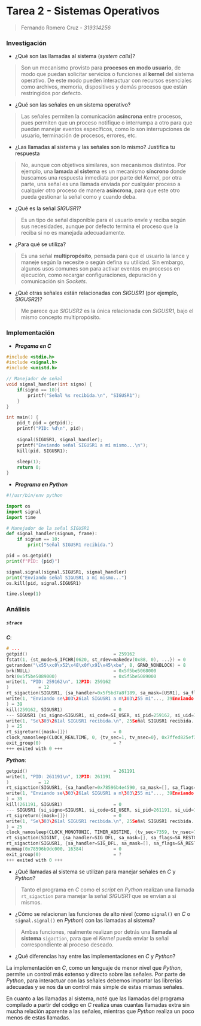 # Tarea 2 - Sistemas Operativos

> Fernando Romero Cruz - *319314256*

### Investigación

- ¿Qué son las llamadas al sistema (*system calls*)?

> Son un mecanismo provisto para **procesos en modo usuario**, de modo que puedan solicitar servicios o funciones al **kernel** del sistema operativo. De este modo pueden interactuar con recursos esenciales como archivos, memoria, dispositivos y demás procesos que están restringidos por defecto.

- ¿Qué son las señales en un sistema operativo?

> Las señales permiten la comunicación **asíncrona** entre procesos, pues permiten que un proceso notifique o interrumpa a otro para que puedan manejar eventos específicos, como lo son interrupciones de usuario, terminación de procesos, errores, etc.

- ¿Las llamadas al sistema y las señales son lo mismo? Justifica tu respuesta

> No, aunque con objetivos similares, son mecanismos distintos. Por ejemplo, una **lamada al sistema** es un mecanismo **síncrono** donde buscamos una respuesta inmediata por parte del *Kernel*, por otra parte, una señal es una llamada enviada por cualquier proceso a cualquier otro proceso de manera **asíncrona**, para que este otro pueda gestionar la señal como y cuando deba.

- ¿Qué es la señal *SIGUSR1*?

> Es un tipo de señal disponible para el usuario envíe y reciba según sus necesidades, aunque por defecto termina el proceso que la reciba si no es manejada adecuadamente.

- ¿Para qué se utiliza?

> Es una señal **multipropósito**, pensada para que el usuario la lance y maneje según la necesite o según defina su utilidad. Sin embargo, algunos usos comunes son para activar eventos en procesos en ejecución, como recargar configuraciones, depuración y comunicación sin *Sockets*.

- ¿Qué otras señales están relacionadas con *SIGUSR1* (por ejemplo, *SIGUSR2*)?

> Me parece que *SIGUSR2* es la única relacionada con *SIGUSR1*, bajo el mismo concepto multipropósito.

### Implementación

- ***Progama en C***

```c
#include <stdio.h>
#include <signal.h>
#include <unistd.h>

// Manejador de señal
void signal_handler(int signo) {
    if(signo == 10){
        printf("Señal %s recibida.\n", "SIGUSR1");
    }
}

int main() {
    pid_t pid = getpid();
    printf("PID: %d\n", pid);
	
    signal(SIGUSR1, signal_handler);
    printf("Enviando señal SIGUSR1 a mí mismo...\n");
    kill(pid, SIGUSR1);
	
    sleep(1);
    return 0;
}
```

- ***Programa en Python***

```python
#!/usr/bin/env python

import os
import signal
import time

# Manejador de la señal SIGUSR1
def signal_handler(signum, frame):
    if signum == 10:
        print("Señal SIGUSR1 recibida.")

pid = os.getpid()
print(f"PID: {pid}")

signal.signal(signal.SIGUSR1, signal_handler)
print("Enviando señal SIGUSR1 a mí mismo...")
os.kill(pid, signal.SIGUSR1)

time.sleep(1)
```

### Análisis

##### `strace`

***C***:
```c
# ...
getpid()                                = 259162
fstat(1, {st_mode=S_IFCHR|0620, st_rdev=makedev(0x88, 0), ...}) = 0
getrandom("\x55\xc0\x52\x48\x0f\x91\x45\xbe", 8, GRND_NONBLOCK) = 8
brk(NULL)                               = 0x5f5be5068000
brk(0x5f5be5089000)                     = 0x5f5be5089000
write(1, "PID: 259162\n", 12PID: 259162
)           = 12
rt_sigaction(SIGUSR1, {sa_handler=0x5f5bd7a8f189, sa_mask=[USR1], sa_flags=SA_RESTORER|SA_RESTART, sa_restorer=0x70709b12bcd0}, {sa_handler=SIG_DFL, sa_mask=[], sa_flags=0}, 8) = 0
write(1, "Enviando se\303\261al SIGUSR1 a m\303\255 mi"..., 39Enviando señal SIGUSR1 a mí mismo...
) = 39
kill(259162, SIGUSR1)                   = 0
--- SIGUSR1 {si_signo=SIGUSR1, si_code=SI_USER, si_pid=259162, si_uid=1000} ---
write(1, "Se\303\261al SIGUSR1 recibida.\n", 25Señal SIGUSR1 recibida.
) = 25
rt_sigreturn({mask=[]})                 = 0
clock_nanosleep(CLOCK_REALTIME, 0, {tv_sec=1, tv_nsec=0}, 0x7ffed825ef30) = 0
exit_group(0)                           = ?
+++ exited with 0 +++
```

***Python***:
```c
getpid()                                = 261191
write(1, "PID: 261191\n", 12PID: 261191
)           = 12
rt_sigaction(SIGUSR1, {sa_handler=0x78596b4e4590, sa_mask=[], sa_flags=SA_RESTORER|SA_ONSTACK, sa_restorer=0x78596b24bcd0}, {sa_handler=SIG_DFL, sa_mask=[], sa_flags=0}, 8) = 0
write(1, "Enviando se\303\261al SIGUSR1 a m\303\255 mi"..., 39Enviando señal SIGUSR1 a mí mismo...
) = 39
kill(261191, SIGUSR1)                   = 0
--- SIGUSR1 {si_signo=SIGUSR1, si_code=SI_USER, si_pid=261191, si_uid=1000} ---
rt_sigreturn({mask=[]})                 = 0
write(1, "Se\303\261al SIGUSR1 recibida.\n", 25Señal SIGUSR1 recibida.
) = 25
clock_nanosleep(CLOCK_MONOTONIC, TIMER_ABSTIME, {tv_sec=7359, tv_nsec=783486236}, NULL) = 0
rt_sigaction(SIGINT, {sa_handler=SIG_DFL, sa_mask=[], sa_flags=SA_RESTORER|SA_ONSTACK, sa_restorer=0x78596b24bcd0}, {sa_handler=0x78596b4e4590, sa_mask=[], sa_flags=SA_RESTORER|SA_ONSTACK, sa_restorer=0x78596b24bcd0}, 8) = 0
rt_sigaction(SIGUSR1, {sa_handler=SIG_DFL, sa_mask=[], sa_flags=SA_RESTORER|SA_ONSTACK, sa_restorer=0x78596b24bcd0}, {sa_handler=0x78596b4e4590, sa_mask=[], sa_flags=SA_RESTORER|SA_ONSTACK, sa_restorer=0x78596b24bcd0}, 8) = 0
munmap(0x78596b9dc000, 16384)           = 0
exit_group(0)                           = ?
+++ exited with 0 +++
```

- ¿Qué llamadas al sistema se utilizan para manejar señales en *C* y *Python*?

> Tanto el programa en *C* como el *script* en *Python* realizan una llamada `rt_sigaction` para manejar la señal *SIGUSR1* que se envían a si mismos.

- ¿Cómo se relacionan las funciones de alto nivel (como `signal()` en *C* o `signal.signal()` en *Python*) con las llamadas al sistema?

> Ambas funciones, realmente realizan por detrás una **llamada al sistema** `sigaction`, para que el *Kernel* pueda enviar la señal correspondiente al proceso deseado.

- ¿Qué diferencias hay entre las implementaciones en *C* y *Python*?

La implementación en *C*, como un lenguaje de menor nivel que *Python*, permite un control más extenso y directo sobre las señales.
Por parte de *Python*, para interactuar con las señales debemos importar las librerías adecuadas y se nos da un control más simple de estas mismas señales.

En cuanto a las llamadas al sistema, noté que las llamadas del programa compilado a partir del código en *C* realiza unas cuantas llamadas extra sin mucha relación aparente a las señales, mientras que *Python* realiza un poco menos de estas llamadas.